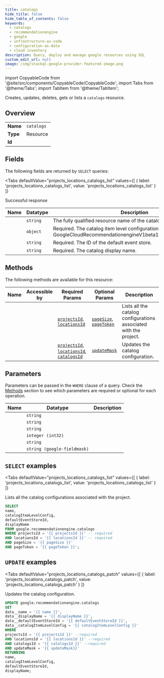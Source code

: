 ```yaml
--- 
title: catalogs
hide_title: false
hide_table_of_contents: false
keywords:
  - catalogs
  - recommendationengine
  - google
  - infrastructure-as-code
  - configuration-as-data
  - cloud inventory
description: Query, deploy and manage google resources using SQL
custom_edit_url: null
image: /img/stackql-google-provider-featured-image.png
---
```


import CopyableCode from '@site/src/components/CopyableCode/CopyableCode';
import Tabs from '@theme/Tabs';
import TabItem from '@theme/TabItem';

Creates, updates, deletes, gets or lists a <code>catalogs</code> resource.

## Overview
<table><tbody>
<tr><td><b>Name</b></td><td><code>catalogs</code></td></tr>
<tr><td><b>Type</b></td><td>Resource</td></tr>
<tr><td><b>Id</b></td><td><CopyableCode code="google.recommendationengine.catalogs" /></td></tr>
</tbody></table>

## Fields

The following fields are returned by `SELECT` queries:

<Tabs
    defaultValue="projects_locations_catalogs_list"
    values={[
        { label: 'projects_locations_catalogs_list', value: 'projects_locations_catalogs_list' }
    ]}
>
<TabItem value="projects_locations_catalogs_list">

Successful response

<table>
<thead>
    <tr>
    <th>Name</th>
    <th>Datatype</th>
    <th>Description</th>
    </tr>
</thead>
<tbody>
<tr>
    <td><CopyableCode code="name" /></td>
    <td><code>string</code></td>
    <td>The fully qualified resource name of the catalog.</td>
</tr>
<tr>
    <td><CopyableCode code="catalogItemLevelConfig" /></td>
    <td><code>object</code></td>
    <td>Required. The catalog item level configuration. (id: GoogleCloudRecommendationengineV1beta1CatalogItemLevelConfig)</td>
</tr>
<tr>
    <td><CopyableCode code="defaultEventStoreId" /></td>
    <td><code>string</code></td>
    <td>Required. The ID of the default event store.</td>
</tr>
<tr>
    <td><CopyableCode code="displayName" /></td>
    <td><code>string</code></td>
    <td>Required. The catalog display name.</td>
</tr>
</tbody>
</table>
</TabItem>
</Tabs>

## Methods

The following methods are available for this resource:

<table>
<thead>
    <tr>
    <th>Name</th>
    <th>Accessible by</th>
    <th>Required Params</th>
    <th>Optional Params</th>
    <th>Description</th>
    </tr>
</thead>
<tbody>
<tr>
    <td><a href="#projects_locations_catalogs_list"><CopyableCode code="projects_locations_catalogs_list" /></a></td>
    <td><CopyableCode code="select" /></td>
    <td><a href="#parameter-projectsId"><code>projectsId</code></a>, <a href="#parameter-locationsId"><code>locationsId</code></a></td>
    <td><a href="#parameter-pageSize"><code>pageSize</code></a>, <a href="#parameter-pageToken"><code>pageToken</code></a></td>
    <td>Lists all the catalog configurations associated with the project.</td>
</tr>
<tr>
    <td><a href="#projects_locations_catalogs_patch"><CopyableCode code="projects_locations_catalogs_patch" /></a></td>
    <td><CopyableCode code="update" /></td>
    <td><a href="#parameter-projectsId"><code>projectsId</code></a>, <a href="#parameter-locationsId"><code>locationsId</code></a>, <a href="#parameter-catalogsId"><code>catalogsId</code></a></td>
    <td><a href="#parameter-updateMask"><code>updateMask</code></a></td>
    <td>Updates the catalog configuration.</td>
</tr>
</tbody>
</table>

## Parameters

Parameters can be passed in the `WHERE` clause of a query. Check the [Methods](#methods) section to see which parameters are required or optional for each operation.

<table>
<thead>
    <tr>
    <th>Name</th>
    <th>Datatype</th>
    <th>Description</th>
    </tr>
</thead>
<tbody>
<tr id="parameter-catalogsId">
    <td><CopyableCode code="catalogsId" /></td>
    <td><code>string</code></td>
    <td></td>
</tr>
<tr id="parameter-locationsId">
    <td><CopyableCode code="locationsId" /></td>
    <td><code>string</code></td>
    <td></td>
</tr>
<tr id="parameter-projectsId">
    <td><CopyableCode code="projectsId" /></td>
    <td><code>string</code></td>
    <td></td>
</tr>
<tr id="parameter-pageSize">
    <td><CopyableCode code="pageSize" /></td>
    <td><code>integer (int32)</code></td>
    <td></td>
</tr>
<tr id="parameter-pageToken">
    <td><CopyableCode code="pageToken" /></td>
    <td><code>string</code></td>
    <td></td>
</tr>
<tr id="parameter-updateMask">
    <td><CopyableCode code="updateMask" /></td>
    <td><code>string (google-fieldmask)</code></td>
    <td></td>
</tr>
</tbody>
</table>

## `SELECT` examples

<Tabs
    defaultValue="projects_locations_catalogs_list"
    values={[
        { label: 'projects_locations_catalogs_list', value: 'projects_locations_catalogs_list' }
    ]}
>
<TabItem value="projects_locations_catalogs_list">

Lists all the catalog configurations associated with the project.

```sql
SELECT
name,
catalogItemLevelConfig,
defaultEventStoreId,
displayName
FROM google.recommendationengine.catalogs
WHERE projectsId = '{{ projectsId }}' -- required
AND locationsId = '{{ locationsId }}' -- required
AND pageSize = '{{ pageSize }}'
AND pageToken = '{{ pageToken }}';
```
</TabItem>
</Tabs>


## `UPDATE` examples

<Tabs
    defaultValue="projects_locations_catalogs_patch"
    values={[
        { label: 'projects_locations_catalogs_patch', value: 'projects_locations_catalogs_patch' }
    ]}
>
<TabItem value="projects_locations_catalogs_patch">

Updates the catalog configuration.

```sql
UPDATE google.recommendationengine.catalogs
SET 
data__name = '{{ name }}',
data__displayName = '{{ displayName }}',
data__defaultEventStoreId = '{{ defaultEventStoreId }}',
data__catalogItemLevelConfig = '{{ catalogItemLevelConfig }}'
WHERE 
projectsId = '{{ projectsId }}' --required
AND locationsId = '{{ locationsId }}' --required
AND catalogsId = '{{ catalogsId }}' --required
AND updateMask = '{{ updateMask}}'
RETURNING
name,
catalogItemLevelConfig,
defaultEventStoreId,
displayName;
```
</TabItem>
</Tabs>
